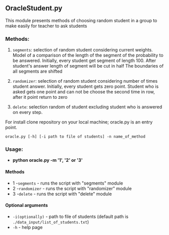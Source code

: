 ## OracleStudent.py

This module presents methods of choosing random student in a group to make easily for teacher to ask students

### Methods: 

1. `segments`: selection of random student considering current weights. 
Model of a comparison of the length of the segment of the probability to be answered. 
Initially, every student get segment of length 100. After student's answer length of segment will be cut in half
The boundaries of all segments are shifted
    
2. `randomizer`: selection of random student considering number of times
student answer. Initially, every student gets zero point.
Student who is asked gets one point and can not be
choose the second time in row, after it point return to zero

3. `delete`: selection random of student excluding student who is 
answered on every step.

For install clone repository on your local machine; oracle.py is an entry point.


`oracle.py [-h] [-i path to file of students] -n name_of_method`

### Usage: 
* **python oracle.py -m '1', '2' or '3'** 
#### Methods
* 1 -`segments` - runs the script with "segments" module
* 2 -`randomizer` - runs the script with "randomizer" module
* 3 -`delete` - runs the script with "delete" module

#### Optional arguments
* `-i(optionally)` - path to file of students (default path is `./data_input/list_of_students.txt`)
* `-h` - help page


